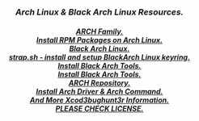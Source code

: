 <center><h3><i><b>Arch Linux & Black Arch Linux Resources.</b></i></h3></center>
<center><h4><i>
  <a href="https://github.com/Xcod3bughunt3r/BLACKARCHLINUXME/blob/master/BLACKARCHLINUXME.md">ARCH Family.</a><br>
  <a href="https://github.com/Xcod3bughunt3r/BLACKARCHLINUXME/blob/master/rpmtoarch.rb">Install RPM Packages on Arch Linux.</a><br>
  <a href="https://github.com/Xcod3bughunt3r/BLACKARCHLINUXME/blob/master/BlackArch.md">Black Arch Linux.</a><br>
  <a href="https://github.com/Xcod3bughunt3r/BLACKARCHLINUXME/blob/master/strap.sh">strap.sh - install and setup BlackArch Linux keyring.</a><br>
  <a href="https://github.com/Xcod3bughunt3r/BLACKARCHLINUXME/blob/master/blackarch.sh">Install Black Arch Tools.</a><br>
  <a href="https://github.com/Xcod3bughunt3r/BLACKARCHLINUXME/blob/master/blackarchtools.sh">Install Black Arch Tools.</a><br>
  <a href="https://github.com/Xcod3bughunt3r/BLACKARCHLINUXME/blob/master/ArchRepo.md">ARCH Repository.</a><br>
  <a href="https://github.com/Xcod3bughunt3r/BLACKARCHLINUXME/blob/master/Arch-Packages-Command.md">Install Arch Driver & Arch Command.</a><br>
  <a href="https://github.com/Xcod3bughunt3r/Xcod3bughunt3r/blob/master/README.md">And More Xcod3bughunt3r Information.</a><br>
  <a href="https://github.com/Xcod3bughunt3r/BLACKARCHLINUXME/blob/master/LICENSE">PLEASE CHECK LICENSE.</a><br>
</i></h4></center>
